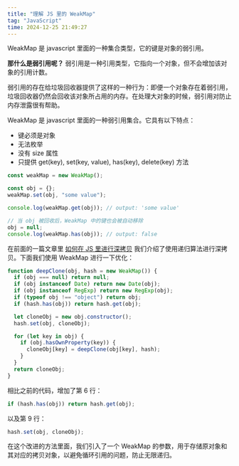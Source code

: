 ```yaml
---
title: "理解 JS 里的 WeakMap"
tag: "JavaScript"
time: 2024-12-25 21:49:27
---
```


WeakMap 是 javascript 里面的一种集合类型，它的键是对象的弱引用。

**那什么是弱引用呢？** 弱引用是一种引用类型，它指向一个对象，但不会增加该对象的引用计数。

弱引用的存在给垃圾回收器提供了这样的一种行为：即便一个对象存在着弱引用，垃圾回收器仍然会回收该对象所占用的内存。在处理大对象的时候，弱引用对防止内存泄露很有帮助。

WeakMap 是 javascript 里面的一种弱引用集合。它具有以下特点：

- 键必须是对象
- 无法枚举
- 没有 size 属性
- 只提供 get(key), set(key, value), has(key), delete(key) 方法

```js
const weakMap = new WeakMap();

const obj = {};
weakMap.set(obj, "some value");

console.log(weakMap.get(obj)); // output: 'some value'

// 当 obj 被回收后，WeakMap 中的键也会被自动移除
obj = null;
console.log(weakMap.has(obj)); // output: false
```

在前面的一篇文章里 [如何在 JS 里进行深拷贝](https://mp.weixin.qq.com/s?__biz=MzkwNTc0MjU0NQ==&mid=2247484082&idx=1&sn=19e04a5653388507b77f03dde3471d68&scene=21#wechat_redirect) 我们介绍了使用递归算法进行深拷贝。下面我们使用 WeakMap 进行一下优化：

```js
function deepClone(obj, hash = new WeakMap()) {
  if (obj === null) return null;
  if (obj instanceof Date) return new Date(obj);
  if (obj instanceof RegExp) return new RegExp(obj);
  if (typeof obj !== "object") return obj;
  if (hash.has(obj)) return hash.get(obj);

  let cloneObj = new obj.constructor();
  hash.set(obj, cloneObj);

  for (let key in obj) {
    if (obj.hasOwnProperty(key)) {
      cloneObj[key] = deepClone(obj[key], hash);
    }
  }
  return cloneObj;
}
```

相比之前的代码，增加了第 6 行：

```js
if (hash.has(obj)) return hash.get(obj);
```

以及第 9 行：

```js
hash.set(obj, cloneObj);
```

在这个改进的方法里面，我们引入了一个 WeakMap 的参数，用于存储原对象和其对应的拷贝对象，以避免循环引用的问题，防止无限递归。
